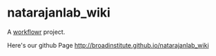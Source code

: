 # natarajanlab_wiki

A [workflowr][] project.

[workflowr]: https://github.com/jdblischak/workflowr

Here's our github Page http://broadinstitute.github.io/natarajanlab_wiki
